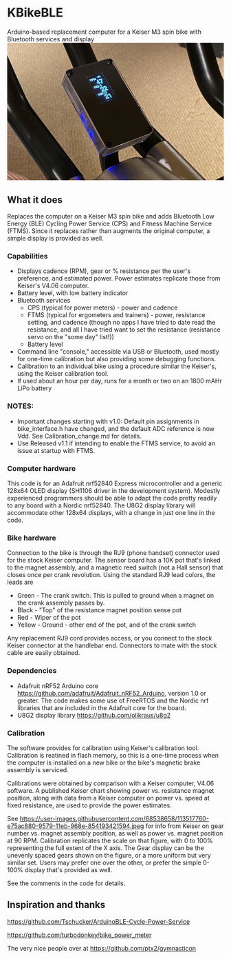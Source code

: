 # KBikeBLE
Arduino-based replacement computer for a Keiser M3 spin bike with Bluetooth services and display
 ![Photo](docs/Cover_photo.jpeg)
## What it does
Replaces the computer on a Keiser M3 spin bike and adds Bluetooth Low Energy (BLE) Cycling Power Service (CPS) and Fitness Machine Service (FTMS). Since it replaces rather than augments the original computer, a simple display is provided as well.

### Capabilities
* Displays cadence (RPM), gear or % resistance per the user's preference, and estimated power. Power estimates replicate those from Keiser's V4.06 computer.
* Battery level, with low battery indicator
* Bluetooth services
  * CPS (typical for power meters) - power and cadence
  * FTMS (typical for ergometers and trainers) - power, resistance setting, and cadence (though no apps I have tried to date read the resistance, and all I have tried want to set the resistance (resistance servo on the "some day" list!))
  * Battery level
* Command line "console," accessible via USB or Bluetooth, used mostly for one-time calibration but also providing some debugging functions.
* Calibration to an individual bike using a procedure similar the Keiser's, using the Keiser calibration tool.
* If used about an hour per day, runs for a month or two on an 1800 mAHr LiPo battery

### NOTES: 
* Important changes starting with v1.0: Default pin assignments in bike_interface.h have changed, and the default ADC reference is now Vdd. See Calibration_change.md for details.
* Use Released v1.1 if intending to enable the FTMS service, to avoid an issue at startup with FTMS.

### Computer hardware
This code is for an Adafruit nrf52840 Express microcontroller and a generic 128x64 OLED display (SH1106 driver in the development system). Modestly experienced programmers should be able to adapt the code pretty readily to any board with a Nordic nrf52840. The U8G2 display library will accommodate other 128x64 displays, with a change in just one line in the code.

### Bike hardware
Connection to the bike is through the RJ9 (phone handset) connector used for the stock Keiser computer. The sensor board has a 10K pot that's linked to the magnet assembly, and a magnetic reed switch (not a Hall sensor) that closes once per crank revolution. Using the standard RJ9 lead colors, the leads are
* Green  - The crank switch. This is pulled to ground when a magnet on the crank assembly passes by.
* Black  - "Top" of the resistance magnet position sense pot
* Red    - Wiper of the pot
* Yellow - Ground - other end of the pot, and of the crank switch

Any replacement RJ9 cord provides access, or you connect to the stock Keiser connector at the handlebar end. Connectors to mate with the stock cable are easily obtained.

### Dependencies
* Adafruit nRF52 Arduino core https://github.com/adafruit/Adafruit_nRF52_Arduino, version 1.0 or greater. The code makes some use of FreeRTOS and the Nordic nrf libraries that are included in the Adafruit core for the board. 
* U8G2 display library https://github.com/olikraus/u8g2

### Calibration
The software provides for calibration using Keiser's calibration tool. Calibration is reatined in flash memory, so this is a one-time process when the computer is installed on a new bike or the bike's magnetic brake assembly is serviced. 

Calibrations were obtained by comparison with a Keiser computer, V4.06 software. A published Keiser chart showing power vs. resistance magnet position, along with data from a Keiser computer on power vs. speed at fixed resistance, are used to provide the power estimates. 

See https://user-images.githubusercontent.com/68538658/113517760-e75ac880-9579-11eb-968e-854193421594.jpeg for info from Keiser on gear number vs. magnet assembly position, as well as power vs. magnet position at 90 RPM. Calibration replicates the scale on that figure, with 0 to 100% representing the full extent of the X axis. The Gear display can be the unevenly spaced gears shown on the figure, or a more uniform but very similar set. Users may prefer one over the other, or prefer the simple 0-100% display that's provided as well.

See the comments in the code for details.

## Inspiration and thanks
https://github.com/Tschucker/ArduinoBLE-Cycle-Power-Service

https://github.com/turbodonkey/bike_power_meter

The very nice people over at https://github.com/ptx2/gymnasticon
